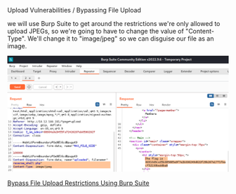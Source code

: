 Upload Vulnerabilities / Bypassing File Upload

we will use Burp Suite to get around the restrictions 
we're only allowed to upload JPEGs, so we're going to have to change the value of "Content-Type". We'll change it to "image/jpeg" so we can disguise our file as an image.

![alt text](./bypass.png)

[Bypass File Upload Restrictions Using Burp Suite](https://null-byte.wonderhowto.com/how-to/bypass-file-upload-restrictions-using-burp-suite-0164148)